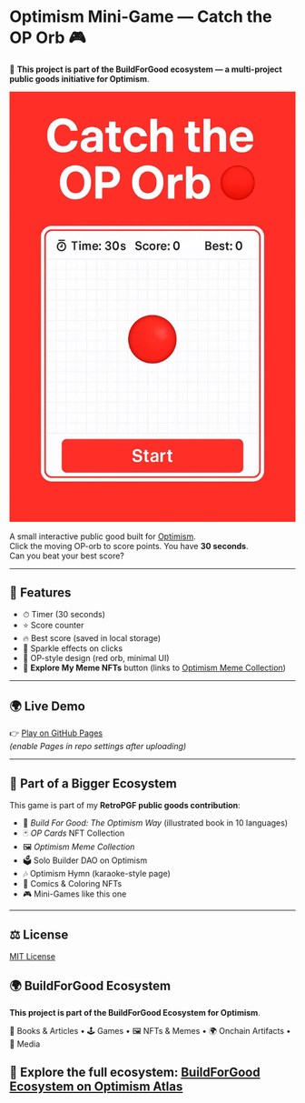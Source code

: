 # Optimism Mini-Game — Catch the OP Orb 🎮
📌 **This project is part of the BuildForGood ecosystem — a multi-project public goods initiative for Optimism**.  

![Game screenshot](screenshot.png)

A small interactive public good built for [Optimism](https://optimism.io).  
Click the moving OP-orb to score points. You have **30 seconds**.  
Can you beat your best score?

---

## 🚀 Features
- ⏱ Timer (30 seconds)  
- ⭐ Score counter  
- 🔥 Best score (saved in local storage)  
- 🎇 Sparkle effects on clicks  
- 🎯 OP-style design (red orb, minimal UI)  
- 🔗 **Explore My Meme NFTs** button (links to [Optimism Meme Collection](https://opensea.io/collection/optimism-meme-collection))  

---

## 🌍 Live Demo
👉 [Play on GitHub Pages]( https://stephanschwab.github.io/catch-the-op-orb/)  
*(enable Pages in repo settings after uploading)*

---

## 🧩 Part of a Bigger Ecosystem
This game is part of my **RetroPGF public goods contribution**:  
- 📕 *Build For Good: The Optimism Way* (illustrated book in 10 languages)  
- 🃏 *OP Cards* NFT Collection  
- 🖼️ *Optimism Meme Collection*  
- 🗳️ Solo Builder DAO on Optimism  
- 🎶 Optimism Hymn (karaoke-style page)  
- 🎨 Comics & Coloring NFTs  
- 🎮 Mini-Games like this one  

---

## ⚖️ License
[MIT License](LICENSE)

## 🌍 BuildForGood Ecosystem  
**This project is part of the BuildForGood Ecosystem for Optimism**.  

📖 Books & Articles • 🕹 Games • 🖼 NFTs & Memes • 🌍 Onchain Artifacts • 🎥 Media  

🔗 Explore the full ecosystem: [BuildForGood Ecosystem on Optimism Atlas](https://atlas.optimism.io/0xd349d01ca7247e321116767150902eb478c8d9d7b86b51cb9abc81c579fe39d5)
---
